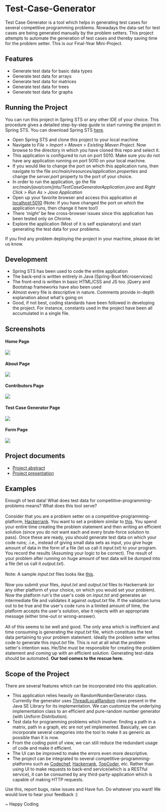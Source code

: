 # Test-Case-Generator
Test Case Generator is a tool which helps in generating test cases for several competitive programming problems. Nowadays the data-set for test cases are being generated manually by the problem setters. This project attempts to automate the generation of test cases and thereby saving time for the problem setter. This is our Final-Year Mini-Project.

<h2>Features</h2>
<ul>
  <li>Generate test data for basic data types</li>
  <li>Generate test data for arrays</li>
  <li>Generate test data for matrices</li>
  <li>Generate test data for trees</li>
  <li>Generate test data for graphs</li>
</ul>

<h2>Running the Project</h2>

You can run this project in Spring STS or any other IDE of your choice. This procedure gives a detailed step-by-step guide to start running the project in Spring STS. You can download Spring STS <a href="https://spring.io/tools/sts/all">here</a>.

<ul>
  <li>Open Spring STS and clone this project to your local machine</li>
  <li>Navigate to <i>File > Import > Maven > Existing Maven Project</i>. Now browse to the directory in which you have cloned this repo and select it.</li>
  <li>This application is configured to run on port 5010. Make sure you do not have any application running on port 5010 on your local machine.</li>
  <li>If you would like to change the port on which this application runs, then navigate to the file <i>src/main/resources/application.properties</i> and change the <i>server.port</i> property to the port of your choice.</li>
  <li>In order to run the application, go the file <i>src/main/java/com/jntu/TestCaseGeneratorApplication.java</i> and <i>Right Click > Run As > Java Application</i></li>
  <li>Open up your favorite browser and access this application at <a href="http://localhost:5010/">localhost:5010</a> (Note: If you have changed the port on which the application runs, then change it here too!)</li>
  <li>There <i>'might'</i> be few cross-browser issues since this application has been tested only on Chrome.</li>
  <li>Explore the application (Most of it is self explanatory) and start generating the test data for your problems.</li>
</ul>

If you find any problem deploying the project in your machine, please do let us know.

<h2>Development</h2>
<ul>
  <li>Spring STS has been used to code the entire application</li>
  <li>The back-end is written entirely in Java (Spring-Boot Microservices)</li>
  <li>The front-end is written in basic HTML/CSS and JS too. jQuery and Bootstrap frameworks have also been used</li>
  <li>Almost every file is descriptive in nature. Comments provide in-depth explanation about what's going on</li>
  <li>Good, if not best, coding standards have been followed in developing the project. For instance, constants used in the project have been all accumulated in a single file.</li>
</ul>

<h2>Screenshots</h2>

<h4>Home Page</h4>
<img src="screenshots/homePage.png" /><br/>

<h4>About Page</h4>
<img src="screenshots/aboutPage.png" /><br/>

<h4>Contributors Page</h4>
<img src="screenshots/contributorsPage.png" /><br/>

<h4>Test Case Generator Page</h4>
<img src="screenshots/testcasegeneratorPage.png" /><br/>

<h4>Form Page</h4>
<img src="screenshots/formPage.png" /><br/>

<h2>Project documents</h2>
<ul>
  <li><a href="https://docs.google.com/document/d/1t2LjJEOPW28V1HYOzkQTLyz4PBy685qETeyOySXcLv4/export?format=pdf">Project abstract</a></li>
  <li><a href="https://docs.google.com/presentation/d/1B8ifA14LJn0UXVX2YNSmhmrxpNWqUupM8S_3ZyczXWQ/export/pptx" download>Project presentation</a></li>
</ul>

<h2>Examples</h2>

Enough of test data! What does test data for competitive-programming-problems means? What does this tool serve?
<br/><br/>
Consider that you are a problem setter on a competitive-programming-platform, <a href="https://www.hackerrank.com">Hackerrank</a>.
You want to set a problem similar to <a href="https://www.hackerrank.com/challenges/reduced-string">this</a>.
You spend your entire time creating the problem statement and then writing an efficient solution (since you do not want each and every brute-force solution to pass). Once these are ready, you should generate test data on which your code runs; .i.e., instead of giving small data sets as input, you give huge amount of data in the form of a file (let us call it <i>input.txt</i>) to your program. You record the results (Assuming your logic to be correct).
The result of your problem after running on huge amount of test data will be dumped into a file (let us call it <i>output.txt</i>).
<br/><br/>
Note: A sample <i>input.txt</i> files looks like <a href="SampleTestDataFile.txt">this</a>.
<br/><br/>
Now you submit your files, <i>input.txt</i> and <i>output.txt</i> files to Hackerrank (or any other platform of your choice, on which you would set your problem). Now the platform run's the user's code on <i>input.txt</i> and generates an intermediate file and validates it against <i>output.txt</i> file. If the validation turns out to be true and the user's code runs in a limited amount of time, the platform accepts the user's solution, else it rejects with an appropriate message (either time-out or wrong-answer).
<br/><br/>
All of this seems to be well and good. The only area which is inefficient and time consuming is generating the <i>input.txt</i> file, which constitues the test data pertaining to your problem statement. Ideally the problem setter writes code to generate this <i>input.txt</i> file. This is not at all what the problem setter's intention was. He/She must be responsible for creating the problem statement and coming up with an efficient solution. Generating test-data should be automated. <b>Our tool comes to the rescue here.</b>

<h2>Scope of the Project</h2>
There are several features which can be incorporated into this application.
<ul>
  <li>This application relies heavily on RandomNumberGenerator class. Currently the generator uses <a href="https://docs.oracle.com/javase/7/docs/api/java/util/concurrent/ThreadLocalRandom.html">ThreadLocalRandom</a> class present in the Java SE Library for its implementation. We can customize the underlying implementation class to an efficient and pure-random number generator (with Uniform Distribution).</li>
  <li>Test data for programming problems which involve: finding a path in a matrix, path in a graph, etc are not yet implemented. Basically, we can incorporate several categories into the tool to make it as generic as possible than it is now.</li>
  <li>From the coding point of view, we can still reduce the redundant usage of code and make it efficient.</li>
  <li>The UI can be improved to make the errors even more descriptive.</li>
  <li>The project can be integrated to several competitive-programming-platforms such as <a href="https://www.codechef.com">Codechef</a>, <a href="https://www.hackerrank.com">Hackerrank</a>, <a href="https://www.topcoder.com">TopCoder</a>, etc. Rather than using UI to make requests to back-end service(which is a RESTful service), it can be consumed by any third-party-application which is capable of making HTTP requests.</li>
</ul>

Use this, report bugs, raise issues and Have fun. Do whatever you want! We would love to hear your feedback :)

~ Happy Coding
